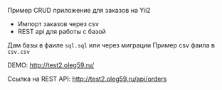Пример CRUD приложение для заказов на Yii2
- Импорт заказов через csv
- REST api для работы с базой

Дам базы в фаиле `sql.sql` или через миграции
Пример csv фаила в `csv.csv`

DEMO: http://test2.oleg59.ru/

Ссылка на REST API: http://test2.oleg59.ru/api/orders
